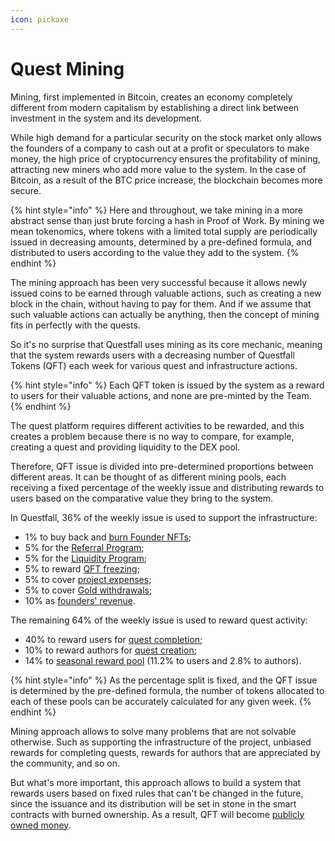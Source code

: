```yaml
---
icon: pickaxe
---
```


# Quest Mining

Mining, first implemented in Bitcoin, creates an economy completely different from modern capitalism by establishing a direct link between investment in the system and its development.

While high demand for a particular security on the stock market only allows the founders of a company to cash out at a profit or speculators to make money, the high price of cryptocurrency ensures the profitability of mining, attracting new miners who add more value to the system. In the case of Bitcoin, as a result of the BTC price increase, the blockchain becomes more secure.

{% hint style="info" %}
Here and throughout, we take mining in a more abstract sense than just brute forcing a hash in Proof of Work. By mining we mean tokenomics, where tokens with a limited total supply are periodically issued in decreasing amounts, determined by a pre-defined formula, and distributed to users according to the value they add to the system.
{% endhint %}

The mining approach has been very successful because it allows newly issued coins to be earned through valuable actions, such as creating a new block in the chain, without having to pay for them. And if we assume that such valuable actions can actually be anything, then the concept of mining fits in perfectly with the quests.

So it's no surprise that Questfall uses mining as its core mechanic, meaning that the system rewards users with a decreasing number of Questfall Tokens (QFT) each week for various quest and infrastructure actions.

{% hint style="info" %}
Each QFT token is issued by the system as a reward to users for their valuable actions, and none are pre-minted by the Team.
{% endhint %}

The quest platform requires different activities to be rewarded, and this creates a problem because there is no way to compare, for example, creating a quest and providing liquidity to the DEX pool.

Therefore, QFT issue is divided into pre-determined proportions between different areas. It can be thought of as different mining pools, each receiving a fixed percentage of the weekly issue and distributing rewards to users based on the comparative value they bring to the system.

In Questfall, 36% of the weekly issue is used to support the infrastructure:

* 1% to buy back and [burn Founder NFTs](../infrastructure/founder-nfts-burning.md);
* 5% for the [Referral Program](../infrastructure/referral-program.md);
* 5% for the [Liquidity Program](../infrastructure/liquidity-program.md);
* 5% to reward [QFT freezing](../infrastructure/qft-freezing.md);
* 5% to cover [project expenses](../infrastructure/project-expenses.md);
* 5% to cover [Gold withdrawals](<../infrastructure/gold withdrawals.md>);
* 10% as [founders' revenue](../infrastructure/founders-revenue.md).

The remaining 64% of the weekly issue is used to reward quest activity:

* 40% to reward users for [quest completion](../quest-mining/completion/);
* 10% to reward authors for [quest creation](../quest-mining/creation/);
* 14% to [seasonal reward pool](../quest-mining/seasons.md) (11.2% to users and 2.8% to authors).

{% hint style="info" %}
As the percentage split is fixed, and the QFT issue is determined by the pre-defined formula, the number of tokens allocated to each of these pools can be accurately calculated for any given week.
{% endhint %}

Mining approach allows to solve many problems that are not solvable otherwise. Such as supporting the infrastructure of the project, unbiased rewards for completing quests, rewards for authors that are appreciated by the community, and so on.

But what's more important, this approach allows to build a system that rewards users based on fixed rules that can't be changed in the future, since the issuance and its distribution will be set in stone in the smart contracts with burned ownership. As a result, QFT will become [publicly owned money](public-ownership.md).

